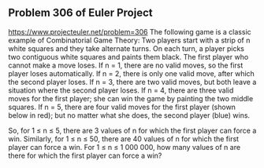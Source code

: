 ## Problem 306 of Euler Project 
https://www.projecteuler.net/problem=306
The following game is a classic example of Combinatorial Game Theory:
Two players start with a strip of n white squares and they take alternate turns.
On each turn, a player picks two contiguous white squares and paints them black.
The first player who cannot make a move loses.
If n = 1, there are no valid moves, so the first player loses automatically.
If n = 2, there is only one valid move, after which the second player loses.
If n = 3, there are two valid moves, but both leave a situation where the second player loses.
If n = 4, there are three valid moves for the first player; she can win the game by painting the two middle squares.
If n = 5, there are four valid moves for the first player (shown below in red); but no matter what she does, the second player (blue) wins.

So, for 1 ≤ n ≤ 5, there are 3 values of n for which the first player can force a win.
Similarly, for 1 ≤ n ≤ 50, there are 40 values of n for which the first player can force a win.
For 1 ≤ n ≤ 1 000 000, how many values of n are there for which the first player can force a win?